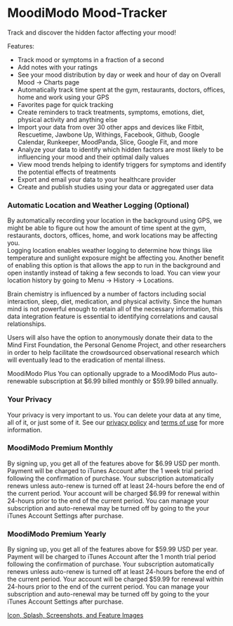 # MoodiModo Mood-Tracker

Track and discover the hidden factor affecting your mood!

Features:
- Track mood or symptoms in a fraction of a second
- Add notes with your ratings
- See your mood distribution by day or week and hour of day on Overall Mood -> Charts page
- Automatically track time spent at the gym, restaurants, doctors, offices, home and work using your GPS
- Favorites page for quick tracking
- Create reminders to track treatments, symptoms, emotions, diet, physical activity and anything else
- Import your data from over 30 other apps and devices like Fitbit, Rescuetime, Jawbone Up, Withings, Facebook, 
Github, Google Calendar, Runkeeper, MoodPanda, Slice, Google Fit, and more
- Analyze your data to identify which hidden factors are most likely to be influencing your mood and their optimal 
daily values
- View mood trends helping to identify triggers for symptoms and identify the potential effects of treatments
- Export and email your data to your healthcare provider
- Create and publish studies using your data or aggregated user data

### Automatic Location and Weather Logging (Optional)
By automatically recording your location in the background using GPS, we might be able to figure out how the 
amount of time spent at the gym, restaurants, doctors, offices, home, and work locations may be affecting you.   
Logging location enables weather logging to determine how things like temperature and sunlight exposure might 
be affecting you.  Another benefit of enabling this option is that allows the app to run in the background and 
open instantly instead of taking a few seconds to load.  You can view your location history by going to 
Menu -> History -> Locations.

Brain chemistry is influenced by a number of factors including social interaction, sleep, diet, medication,
and physical activity. Since the human mind is not powerful enough to retain all of the necessary information, 
this data integration feature is essential to identifying correlations and causal relationships.

Users will also have the option to anonymously donate their data to the Mind First Foundation, the Personal Genome 
Project, and other researchers in order to help facilitate the crowdsourced observational research which will 
eventually lead to the eradication of mental illness.

MoodiModo Plus
You can optionally upgrade to a MoodiModo Plus auto-renewable subscription at $6.99 billed monthly or $59.99 billed annually.

### Your Privacy
Your privacy is very important to us. You can delete your data at any time, all of it, or just some
of it.  See our <a href="https://quantimo.do/privacy-policy/" target="_blank">privacy policy</a>
and <a href="https://quantimo.do/organization/end-user-terms-of-service" target="_blank">terms of use</a>
for more information.

### MoodiModo Premium Monthly
By signing up, you get all of the features above for $6.99 USD per month.
Payment will be charged to iTunes Account after the 1 week trial period following the confirmation of purchase.
Your subscription automatically renews unless auto-renew is turned off at least 24-hours before the end of the current period.
Your account will be charged $6.99 for renewal within 24-hours prior to the end of the current period.
You can manage your subscription and auto-renewal may be turned off by going to the your iTunes Account Settings after purchase.

### MoodiModo Premium Yearly
By signing up, you get all of the features above for $59.99 USD per year.
Payment will be charged to iTunes Account after the 1 month trial period following the confirmation of purchase.
Your subscription automatically renews unless auto-renew is turned off at least 24-hours before the end of the current period.
Your account will be charged $59.99 for renewal within 24-hours prior to the end of the current period.
You can manage your subscription and auto-renewal may be turned off by going to the your iTunes Account Settings after purchase.


[Icon, Splash, Screenshots, and Feature Images](https://www.dropbox.com/sh/p252nfnxnqkckwq/AACFtjCrRUOkH71XXyC4UBQca?dl=0)